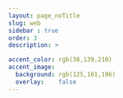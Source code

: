 ```yaml
---
layout: page_noTitle
slug: web
sidebar : true
order: 3
description: >

accent_color: rgb(38,139,210)
accent_image:
  background: rgb(125,161,196)
  overlay:    false
---
```

